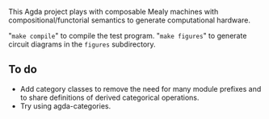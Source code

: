 This Agda project plays with composable Mealy machines with compositional/functorial semantics to generate computational hardware.

"`make compile`" to compile the test program.
"`make figures`" to generate circuit diagrams in the `figures` subdirectory.

## To do

*   Add category classes to remove the need for many module prefixes and to share definitions of derived categorical operations.
*   Try using agda-categories.
